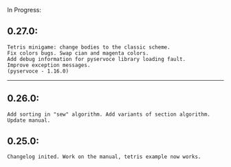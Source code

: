 In Progress: 
## 0.27.0:
	Tetris minigame: change bodies to the classic scheme. 
	Fix colors bugs. Swap cian and magenta colors.
	Add debug information for pyservoce library loading fault.
	Improve exception messages.
	(pyservoce - 1.16.0)

-------------------------------------------------------------------
## 0.26.0: 
	Add sorting in "sew" algorithm. Add variants of section algorithm. Update manual. 

## 0.25.0: 
	Changelog inited. Work on the manual, tetris example now works. 

